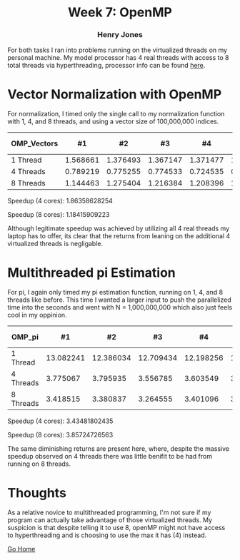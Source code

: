 # <center>Week 7: OpenMP</center>
### <center>Henry Jones</center>

For both tasks I ran into problems running on the virtualized threads on my personal machine. My model processor has 4 real threads with access to 8 total threads via hyperthreading, processor info can be found [here](https://everymac.com/systems/apple/macbook_pro/specs/macbook-pro-core-i7-2.6-15-mid-2012-retina-display-specs.html).

# Vector Normalization with OpenMP

For normalization, I timed only the single call to my normalization function with 1, 4, and 8 threads, and using a vector size of 100,000,000 indices.

| OMP_Vectors | #1       | #2       | #3       | #4       | #5       | Average (Mean) |
|-------------|----------|----------|----------|----------|----------|----------------|
| 1 Thread    | 1.568661 | 1.376493 | 1.367147 | 1.371477 | 1.374542 | 1.411664       |
| 4 Threads   | 0.789219 | 0.775255 | 0.774533 | 0.724535 | 0.723951 | 0.7574986      |
| 8 Threads   | 1.144463 | 1.275404 | 1.216384 | 1.208396 | 1.115971 | 1.1921236      |

Speedup (4 cores): 1.86358628254

Speedup (8 cores): 1.18415909223

Although legitimate speedup was achieved by utilizing all 4 real threads my laptop has to offer, its clear that the returns from leaning on the additional 4 virtualized threads is negligable.

# Multithreaded pi Estimation

For pi, I again only timed my pi estimation function, running on 1, 4, and 8 threads like before. This time I wanted a larger input to push the parallelized time into the seconds and went with N = 1,000,000,000 which also just feels cool in my oppinion.

| OMP_pi    | #1        | #2        | #3        | #4        | #5        | Average (Mean) |
|-----------|-----------|-----------|-----------|-----------|-----------|----------------|
| 1 Thread  | 13.082241 | 12.386034 | 12.709434 | 12.198256 | 13.415441 | 12.7582812     |
| 4 Threads | 3.775067  | 3.795935  | 3.556785  | 3.603549  | 3.840654  | 3.714398       |
| 8 Threads | 3.418515  | 3.380837  | 3.264555  | 3.401096  | 3.073062  | 3.307613       |

Speedup (4 cores): 3.43481802435

Speedup (8 cores): 3.85724726563

The same diminishing returns are present here, where, despite the massive speedup observed on 4 threads there was little benifit to be had from running on 8 threads.

# Thoughts

As a relative novice to multithreaded programming, I'm not sure if my program can actually take advantage of those virtualized threads. My suspicion is that despite telling it to use 8, openMP might not have access to hyperthreading and is choosing to use the max it has (4) instead.





[Go Home](/../../jonesh-csc333-s21)
